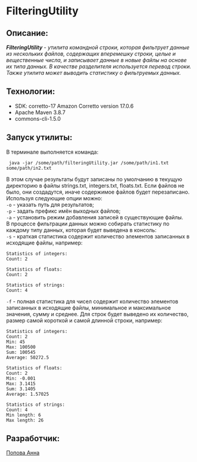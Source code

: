 #  FilteringUtility

## Описание:
***FilteringUtility** - утилита командной строки, которая фильтрует данные из нескольких файлов, содержащих 
вперемешку строки, целые и вещественные числа, и записывает данные в новые файлы на основе их типа данных. 
В качестве разделителя используется перевод строки. Также утилита может выводить статистику о фильтруемых данных.*

## Технологии:
- SDK: corretto-17 Amazon Corretto version 17.0.6<br>
- Apache Maven 3.8.7<br>
- commons-cli-1.5.0<br>

## Запуск утилиты:
В терминале выполняется команда:<br>

``` java -jar /some/path/filteringUtility.jar /some/path/in1.txt some/path/in2.txt```<br>

В этом случае результаты будут записаны по умолчанию в 
текущую директорию в файлы strings.txt, integers.txt, floats.txt. 
Если файлов не было, они создадутся, иначе содержимое файлов будет перезаписано.<br>
Используя следующие опции можно:<br>
```-o``` - указать путь для результатов;<br>
```-p``` - задать префикс имён выходных файлов;<br>
```-a``` - установить режим добавления записей в существующие файлы.<br>
В процессе фильтрации данных можно собирать статистику по каждому типу данных, которая будет выведена в консоль:<br>
```-s``` - краткая статистика содержит количество элементов записанных в исходящие файлы, например:<br>
~~~
Statistics of integers:
Count: 2

Statistics of floats:
Count: 2

Statistics of strings:
Count: 4 
~~~
```-f``` - полная статистика для чисел содержит количество элементов записанных в исходящие файлы,
минимальное и максимальное значения, сумму и среднее. Для строк будет выведено их количество, размер самой
короткой и самой длинной строки, например:<br>
~~~
Statistics of integers:
Count: 2
Min: 45
Max: 100500
Sum: 100545
Average: 50272.5

Statistics of floats:
Count: 2
Min: -0.001
Max: 3.1415
Sum: 3.1405
Average: 1.57025

Statistics of strings:
Count: 4
Min length: 6
Max length: 26
~~~

## Разработчик:
<a href="https://github.com/annrud">Попова Анна</a>